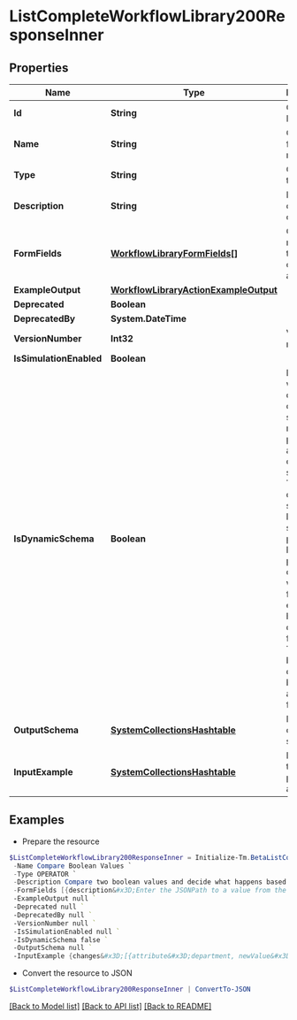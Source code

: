 # ListCompleteWorkflowLibrary200ResponseInner
## Properties

Name | Type | Description | Notes
------------ | ------------- | ------------- | -------------
**Id** | **String** | Operator ID. | [optional] 
**Name** | **String** | Operator friendly name | [optional] 
**Type** | **String** | Operator type | [optional] 
**Description** | **String** | Description of the operator | [optional] 
**FormFields** | [**WorkflowLibraryFormFields[]**](WorkflowLibraryFormFields.md) | One or more inputs that the operator accepts | [optional] 
**ExampleOutput** | [**WorkflowLibraryActionExampleOutput**](WorkflowLibraryActionExampleOutput.md) |  | [optional] 
**Deprecated** | **Boolean** |  | [optional] 
**DeprecatedBy** | **System.DateTime** |  | [optional] 
**VersionNumber** | **Int32** | Version number | [optional] 
**IsSimulationEnabled** | **Boolean** |  | [optional] 
**IsDynamicSchema** | **Boolean** | Determines whether the dynamic output schema is returned in place of the action&#39;s output schema. The dynamic schema lists non-static properties, like properties of a workflow form where each form has different fields. These will be provided dynamically based on available form fields. | [optional] 
**OutputSchema** | [**SystemCollectionsHashtable**](.md) | Example output schema | [optional] 
**InputExample** | [**SystemCollectionsHashtable**](.md) | Example trigger payload if applicable | [optional] 

## Examples

- Prepare the resource
```powershell
$ListCompleteWorkflowLibrary200ResponseInner = Initialize-Tm.BetaListCompleteWorkflowLibrary200ResponseInner  -Id sp:compare-boolean `
 -Name Compare Boolean Values `
 -Type OPERATOR `
 -Description Compare two boolean values and decide what happens based on the result. `
 -FormFields [{description&#x3D;Enter the JSONPath to a value from the input to compare to Variable B., helpText&#x3D;, label&#x3D;Variable A, name&#x3D;variableA.$, required&#x3D;true, type&#x3D;text}, {helpText&#x3D;Select an operation., label&#x3D;Operation, name&#x3D;operator, options&#x3D;[{label&#x3D;Equals, value&#x3D;BooleanEquals}], required&#x3D;true, type&#x3D;select}, {description&#x3D;Enter the JSONPath to a value from the input to compare to Variable A., helpText&#x3D;, label&#x3D;Variable B, name&#x3D;variableB.$, required&#x3D;false, type&#x3D;text}, {description&#x3D;Enter True or False., helpText&#x3D;, label&#x3D;Variable B, name&#x3D;variableB, required&#x3D;false, type&#x3D;text}] `
 -ExampleOutput null `
 -Deprecated null `
 -DeprecatedBy null `
 -VersionNumber null `
 -IsSimulationEnabled null `
 -IsDynamicSchema false `
 -OutputSchema null `
 -InputExample {changes&#x3D;[{attribute&#x3D;department, newValue&#x3D;marketing, oldValue&#x3D;sales}, {attribute&#x3D;manager, newValue&#x3D;{id&#x3D;ee769173319b41d19ccec6c235423236c, name&#x3D;mean.guy, type&#x3D;IDENTITY}, oldValue&#x3D;{id&#x3D;ee769173319b41d19ccec6c235423237b, name&#x3D;nice.guy, type&#x3D;IDENTITY}}, {attribute&#x3D;email, newValue&#x3D;john.doe@gmail.com, oldValue&#x3D;john.doe@hotmail.com}], identity&#x3D;{id&#x3D;ee769173319b41d19ccec6cea52f237b, name&#x3D;john.doe, type&#x3D;IDENTITY}}
```

- Convert the resource to JSON
```powershell
$ListCompleteWorkflowLibrary200ResponseInner | ConvertTo-JSON
```

[[Back to Model list]](../README.md#documentation-for-models) [[Back to API list]](../README.md#documentation-for-api-endpoints) [[Back to README]](../README.md)

